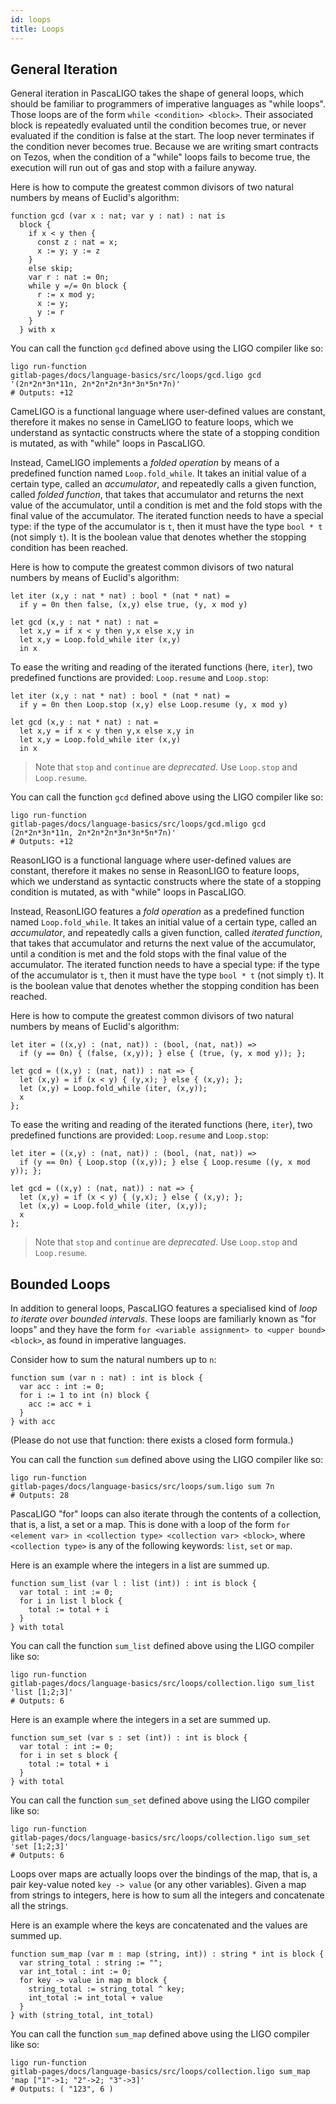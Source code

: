 ```yaml
---
id: loops
title: Loops
---
```


## General Iteration

<!--DOCUSAURUS_CODE_TABS-->

<!--PascaLIGO-->

General iteration in PascaLIGO takes the shape of general loops, which
should be familiar to programmers of imperative languages as "while
loops". Those loops are of the form `while <condition> <block>`. Their
associated block is repeatedly evaluated until the condition becomes
true, or never evaluated if the condition is false at the start. The
loop never terminates if the condition never becomes true. Because we
are writing smart contracts on Tezos, when the condition of a "while"
loops fails to become true, the execution will run out of gas and stop
with a failure anyway.

Here is how to compute the greatest common divisors of two natural
numbers by means of Euclid's algorithm:

```pascaligo group=a
function gcd (var x : nat; var y : nat) : nat is
  block {
    if x < y then {
      const z : nat = x;
      x := y; y := z
    }
    else skip;
    var r : nat := 0n;
    while y =/= 0n block {
      r := x mod y;
      x := y;
      y := r
    }
  } with x
```

You can call the function `gcd` defined above using the LIGO compiler
like so:
```shell
ligo run-function
gitlab-pages/docs/language-basics/src/loops/gcd.ligo gcd '(2n*2n*3n*11n, 2n*2n*2n*3n*3n*5n*7n)'
# Outputs: +12
```

<!--CameLIGO-->

CameLIGO is a functional language where user-defined values are
constant, therefore it makes no sense in CameLIGO to feature loops,
which we understand as syntactic constructs where the state of a
stopping condition is mutated, as with "while" loops in PascaLIGO.

Instead, CameLIGO implements a *folded operation* by means of a
predefined function named `Loop.fold_while`. It takes an initial value
of a certain type, called an *accumulator*, and repeatedly calls a
given function, called *folded function*, that takes that
accumulator and returns the next value of the accumulator, until a
condition is met and the fold stops with the final value of the
accumulator. The iterated function needs to have a special type: if
the type of the accumulator is `t`, then it must have the type `bool *
t` (not simply `t`). It is the boolean value that denotes whether the
stopping condition has been reached.

Here is how to compute the greatest common divisors of two natural
numbers by means of Euclid's algorithm:

```cameligo group=a
let iter (x,y : nat * nat) : bool * (nat * nat) =
  if y = 0n then false, (x,y) else true, (y, x mod y)

let gcd (x,y : nat * nat) : nat =
  let x,y = if x < y then y,x else x,y in
  let x,y = Loop.fold_while iter (x,y)
  in x
```

To ease the writing and reading of the iterated functions (here,
`iter`), two predefined functions are provided: `Loop.resume` and
`Loop.stop`:

```cameligo group=a
let iter (x,y : nat * nat) : bool * (nat * nat) =
  if y = 0n then Loop.stop (x,y) else Loop.resume (y, x mod y)

let gcd (x,y : nat * nat) : nat =
  let x,y = if x < y then y,x else x,y in
  let x,y = Loop.fold_while iter (x,y)
  in x
```

> Note that `stop` and `continue` are *deprecated*. Use `Loop.stop`
> and `Loop.resume`.

You can call the function `gcd` defined above using the LIGO compiler
like so:
```shell
ligo run-function
gitlab-pages/docs/language-basics/src/loops/gcd.mligo gcd (2n*2n*3n*11n, 2n*2n*2n*3n*3n*5n*7n)'
# Outputs: +12
```

<!--ReasonLIGO-->

ReasonLIGO is a functional language where user-defined values are
constant, therefore it makes no sense in ReasonLIGO to feature loops,
which we understand as syntactic constructs where the state of a
stopping condition is mutated, as with "while" loops in PascaLIGO.

Instead, ReasonLIGO features a *fold operation* as a predefined
function named `Loop.fold_while`. It takes an initial value of a
certain type, called an *accumulator*, and repeatedly calls a given
function, called *iterated function*, that takes that accumulator and
returns the next value of the accumulator, until a condition is met
and the fold stops with the final value of the accumulator. The
iterated function needs to have a special type: if the type of the
accumulator is `t`, then it must have the type `bool * t` (not simply
`t`). It is the boolean value that denotes whether the stopping
condition has been reached.

Here is how to compute the greatest common divisors of two natural
numbers by means of Euclid's algorithm:

```reasonligo group=a
let iter = ((x,y) : (nat, nat)) : (bool, (nat, nat)) =>
  if (y == 0n) { (false, (x,y)); } else { (true, (y, x mod y)); };

let gcd = ((x,y) : (nat, nat)) : nat => {
  let (x,y) = if (x < y) { (y,x); } else { (x,y); };
  let (x,y) = Loop.fold_while (iter, (x,y));
  x
};
```

To ease the writing and reading of the iterated functions (here,
`iter`), two predefined functions are provided: `Loop.resume` and
`Loop.stop`:

```reasonligo group=b
let iter = ((x,y) : (nat, nat)) : (bool, (nat, nat)) =>
  if (y == 0n) { Loop.stop ((x,y)); } else { Loop.resume ((y, x mod y)); };

let gcd = ((x,y) : (nat, nat)) : nat => {
  let (x,y) = if (x < y) { (y,x); } else { (x,y); };
  let (x,y) = Loop.fold_while (iter, (x,y));
  x
};
```

> Note that `stop` and `continue` are *deprecated*. Use `Loop.stop`
> and `Loop.resume`.

<!--END_DOCUSAURUS_CODE_TABS-->

## Bounded Loops

In addition to general loops, PascaLIGO features a specialised kind of
*loop to iterate over bounded intervals*. These loops are familiarly
known as "for loops" and they have the form `for <variable assignment>
to <upper bound> <block>`, as found in imperative languages.

Consider how to sum the natural numbers up to `n`:

```pascaligo group=c
function sum (var n : nat) : int is block {
  var acc : int := 0;
  for i := 1 to int (n) block {
    acc := acc + i
  }
} with acc
```

(Please do not use that function: there exists a closed form formula.)

You can call the function `sum` defined above using the LIGO compiler
like so:
```shell
ligo run-function
gitlab-pages/docs/language-basics/src/loops/sum.ligo sum 7n
# Outputs: 28
```

PascaLIGO "for" loops can also iterate through the contents of a
collection, that is, a list, a set or a map. This is done with a loop
of the form `for <element var> in <collection type> <collection var>
<block>`, where `<collection type>` is any of the following keywords:
`list`, `set` or `map`.

Here is an example where the integers in a list are summed up.

```pascaligo group=d
function sum_list (var l : list (int)) : int is block {
  var total : int := 0;
  for i in list l block {
    total := total + i
  }
} with total
```

You can call the function `sum_list` defined above using the LIGO compiler
like so:
```shell
ligo run-function
gitlab-pages/docs/language-basics/src/loops/collection.ligo sum_list
'list [1;2;3]'
# Outputs: 6
```

Here is an example where the integers in a set are summed up.

```pascaligo group=d
function sum_set (var s : set (int)) : int is block {
  var total : int := 0;
  for i in set s block {
    total := total + i
  }
} with total
```

You can call the function `sum_set` defined above using the LIGO compiler
like so:
```shell
ligo run-function
gitlab-pages/docs/language-basics/src/loops/collection.ligo sum_set
'set [1;2;3]'
# Outputs: 6
```

Loops over maps are actually loops over the bindings of the map, that
is, a pair key-value noted `key -> value` (or any other
variables). Given a map from strings to integers, here is how to sum
all the integers and concatenate all the strings.

Here is an example where the keys are concatenated and the values are
summed up.

```pascaligo group=d
function sum_map (var m : map (string, int)) : string * int is block {
  var string_total : string := "";
  var int_total : int := 0;
  for key -> value in map m block {
    string_total := string_total ^ key;
    int_total := int_total + value
  }
} with (string_total, int_total)
```

You can call the function `sum_map` defined above using the LIGO compiler
like so:
```shell
ligo run-function
gitlab-pages/docs/language-basics/src/loops/collection.ligo sum_map
'map ["1"->1; "2"->2; "3"->3]'
# Outputs: ( "123", 6 )
```
